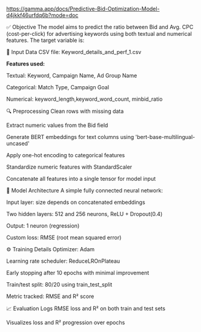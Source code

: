 https://gamma.app/docs/Predictive-Bid-Optimization-Model-d4jkkf46urfdq6b?mode=doc

✅ Objective
The model aims to predict the ratio between Bid and Avg. CPC (cost-per-click) for advertising keywords using both textual and numerical features. The target variable is:


🧩 Input Data
CSV file: Keyword_details_and_perf_1.csv

**Features used:**

Textual: Keyword, Campaign Name, Ad Group Name

Categorical: Match Type, Campaign Goal

Numerical: keyword_length,keyword_word_count, minbid_ratio


🔍 Preprocessing
Clean rows with missing data

Extract numeric values from the Bid field

Generate BERT embeddings for text columns using 'bert-base-multilingual-uncased'

Apply one-hot encoding to categorical features

Standardize numeric features with StandardScaler

Concatenate all features into a single tensor for model input


🧠 Model Architecture
A simple fully connected neural network:

Input layer: size depends on concatenated embeddings

Two hidden layers: 512 and 256 neurons, ReLU + Dropout(0.4)

Output: 1 neuron (regression)

Custom loss: RMSE (root mean squared error)


⚙️ Training Details
Optimizer: Adam

Learning rate scheduler: ReduceLROnPlateau

Early stopping after 10 epochs with minimal improvement

Train/test split: 80/20 using train_test_split

Metric tracked: RMSE and R² score


📈 Evaluation
Logs RMSE loss and R² on both train and test sets

Visualizes loss and R² progression over epochs
